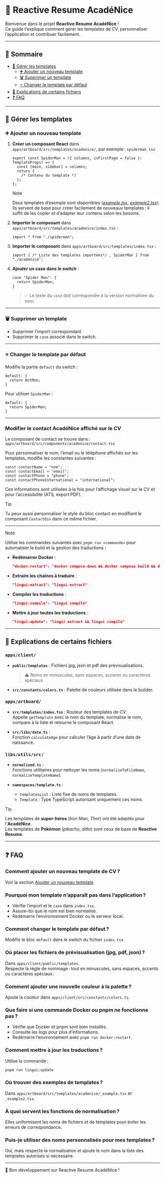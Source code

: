 # 📝 Reactive Resume AcadéNice

Bienvenue dans le projet **Reactive Resume AcadéNice** !  
Ce guide t’explique comment gérer les templates de CV, personnaliser l’application et contribuer facilement.

---

## 🚀 Sommaire

- [🎨 Gérer les templates](#-gérer-les-templates)
  - [➕ Ajouter un nouveau template](#-ajouter-un-nouveau-template)
  - [🗑️ Supprimer un template](#️-supprimer-un-template)
  - [⭐ Changer le template par défaut](#-changer-le-template-par-défaut)
- [📁 Explications de certains fichiers](#-explications-de-certains-fichiers)
- [❓ FAQ](#-faq)

---

## 🎨 Gérer les templates

### ➕ Ajouter un nouveau template

1. **Créer un composant React** dans `apps/artboard/src/templates/acadenice/`, par exemple : `spiderman.tsx`

   ```tsx
   export const SpiderMan = ({ columns, isFirstPage = false }: TemplateProps) => {
     const [main, sidebar] = columns;
     return {
       /* Contenu du template */
     };
   };
   ```

   > [!NOTE]
   > Deux templates d’exemple sont disponibles ([_example.tsx_](apps/artboard/src/templates/example.tsx), [_example2.tsx_](apps/artboard/src/templates/example2.tsx)).  
   > Ils servent de base pour créer facilement de nouveaux templates : il suffit de les copier et d’adapter leur contenu selon tes besoins.

2. **Importer le composant** dans `apps/artboard/src/templates/acadenice/index.tsx` :
   ```tsx
   import * from "./spiderman";
   ```
3. **Importer le composant** dans `apps/artboard/src/templates/index.tsx` :
   ```tsx
   import { /* Liste des templates importées*/ , SpiderMan } from "./acadenice";
   ```
4. **Ajouter un case dans le switch** :
   ```tsx
   case "Spider Man": {
     return SpiderMan;
   }
   ```
   > ✅ Le texte du `case` doit correspondre à la version normalisée du nom.

---

### 🗑️ Supprimer un template

- Supprimer l’import correspondant.
- Supprimer le `case` associé dans le switch.

---

### ⭐ Changer le template par défaut

Modifie la partie `default` du switch :

```tsx
default: {
  return AntMan;
}
```

Pour utiliser `SpiderMan` :

```tsx
default: {
  return SpiderMan;
}
```

---

### Modifier le contact AcadéNice affiché sur le CV

Le composant de contact se trouve dans :  
`apps/artboard/src/components/acadenice/contact.tsx`

Pour personnaliser le nom, l’email ou le téléphone affichés sur les templates, modifie les constantes suivantes :

```tsx
const contactName = "nom";
const contactEmail = "email";
const contactPhone = "phone";
const contactPhoneInternational = "international";
```

Ces informations sont utilisées à la fois pour l’affichage visuel sur le CV et pour l’accessibilité (ATS, export PDF).

> [!TIP]
> Tu peux aussi personnaliser le style du bloc contact en modifiant le composant `ContactDiv` dans ce même fichier.

---

> [!NOTE]
> Utilise les commandes suivantes avec `pnpm run <commande>` pour automatiser le build et la gestion des traductions :
>
> - **Redémarrer Docker** :
>   ```json
>   "docker:restart": "docker compose down && docker compose build && docker compose up -d"
>   ```
> - **Extraire les chaînes à traduire** :
>   ```json
>   "lingui:extract": "lingui extract"
>   ```
> - **Compiler les traductions** :
>   ```json
>   "lingui:compile": "lingui compile"
>   ```
> - **Mettre à jour toutes les traductions** :
>   ```json
>   "lingui:update": "lingui extract && lingui compile"
>   ```

---

## 📁 Explications de certains fichiers

### `apps/client/`

- **`public/templates`** : Fichiers jpg, json et pdf des prévisualisations.

  > ⚠️ Noms en minuscules, sans espaces, accents ou caractères spéciaux.

- **`src/constants/colors.ts`** : Palette de couleurs utilisée dans le builder.

### `apps/artboard/`

- **`src/templates/index.tsx`** : Routeur des templates de CV.  
  Appelle `getTemplate` avec le nom du template, normalise le nom, compare à la liste et retourne le composant React.

- **`src/libs/date.ts`** :  
  Fonction `calculateAge` pour calculer l’âge à partir d’une date de naissance.

### `libs/utils/src/`

- **`normalized.ts`** :  
  Fonctions utilitaires pour nettoyer les noms (`normalizeToFileName`, `normalizeTemplateName`).

- **`namespaces/template.ts`** :
  - `templatesList` : Liste fixe de noms de templates.
  - `Template` : Type TypeScript autorisant uniquement ces noms.

> [!TIP]
> Les templates de **super-héros** (_Iron Man_, _Thor_) ont été adaptés pour l'**AcadéNice**.  
> Les templates de **Pokémon** (_pikachu_, _ditto_) sont ceux de base de **Reactive Resume**.

---

## ❓ FAQ

### Comment ajouter un nouveau template de CV ?

Voir la section [Ajouter un nouveau template](#-ajouter-un-nouveau-template).

### Pourquoi mon template n’apparaît pas dans l’application ?

- Vérifie l’import et le `case` dans `index.tsx`.
- Assure-toi que le nom est bien normalisé.
- Redémarre l’environnement Docker ou le serveur local.

### Comment changer le template par défaut ?

Modifie le bloc `default` dans le switch du fichier `index.tsx`.

### Où placer les fichiers de prévisualisation (jpg, pdf, json) ?

Dans `apps/client/public/templates`.  
Respecte la règle de nommage : tout en minuscules, sans espaces, accents ou caractères spéciaux.

### Comment ajouter une nouvelle couleur à la palette ?

Ajoute la couleur dans `apps/client/src/constants/colors.ts`.

### Que faire si une commande Docker ou pnpm ne fonctionne pas ?

- Vérifie que Docker et pnpm sont bien installés.
- Consulte les logs pour plus d’informations.
- Redémarre l’environnement avec `pnpm run docker:restart`.

### Comment mettre à jour les traductions ?

Utilise la commande :

```bash
pnpm run lingui:update
```

### Où trouver des exemples de templates ?

Dans `apps/artboard/src/templates/acadenice/_example.tsx` et `_example2.tsx`.

### À quoi servent les fonctions de normalisation ?

Elles uniformisent les noms de fichiers et de templates pour éviter les erreurs de correspondance.

### Puis-je utiliser des noms personnalisés pour mes templates ?

Oui, mais respecte la normalisation et ajoute le nom dans la liste des templates autorisés si nécessaire.

---

🎉 Bon développement sur Reactive Resume AcadéNice !
